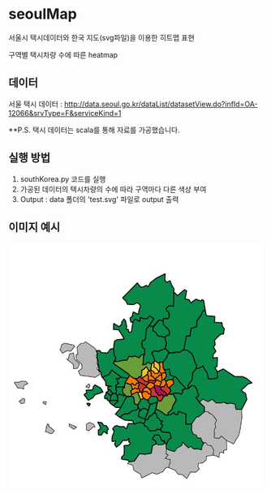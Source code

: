 # seoulMap

서울시 택시데이터와 한국 지도(svg파일)을 이용한 히트맵 표현

구역별 택시차량 수에 따른 heatmap

데이터
----------------------
서울 택시 데이터 : http://data.seoul.go.kr/dataList/datasetView.do?infId=OA-12066&srvType=F&serviceKind=1

**P.S. 택시 데이터는 scala를 통해 자료를 가공했습니다.

실행 방법
---------------------
1. southKorea.py 코드를 실행 
2. 가공된 데이터의 택시차량의 수에 따라 구역마다 다른 색상 부여
3. Output : data 폴더의 'test.svg' 파일로 output 출력

이미지 예시
---------------------

![mapImage](./data/image/image.JPG)


